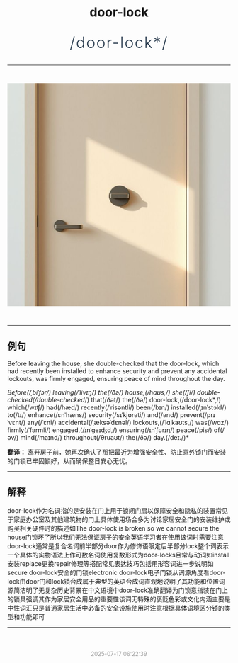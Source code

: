 <div align="center">

# door-lock

<div style="margin: 30px 0;">
<h1 style="font-size: 2.5em; font-weight: 300; letter-spacing: 2px; margin: 0; color: #2c3e50;">
/door-lock*/
</h1>
</div>

</div>

---

<div align="center" style="margin: 40px 0;">

![door-lock](images/door-lock.png)

</div>

---

## 例句

Before leaving the house, she double-checked that the door-lock, which had recently been installed to enhance security and prevent any accidental lockouts, was firmly engaged, ensuring peace of mind throughout the day.

*Before(/ˌbiˈfɔr/) leaving(/ˈlivɪŋ/) the(/ðə/) house,(/haʊs,/) she(/ʃi/) double-checked(/double-checked*/) that(/ðət/) the(/ðə/) door-lock,(/door-lock*,/) which(/wɪʧ/) had(/hæd/) recently(/ˈrisəntli/) been(/bɪn/) installed(/ˌɪnˈstɔld/) to(/tɪ/) enhance(/ɛnˈhæns/) security(/sɪˈkjʊrəti/) and(/ənd/) prevent(/prɪˈvɛnt/) any(/ˈɛni/) accidental(/ˌæksəˈdɛnəl/) lockouts,(/ˈlɑˌkaʊts,/) was(/wɑz/) firmly(/ˈfərmli/) engaged,(/ɪnˈgeɪʤd,/) ensuring(/ɪnˈʃʊrɪŋ/) peace(/pis/) of(/əv/) mind(/maɪnd/) throughout(/θruaʊt/) the(/ðə/) day.(/deɪ./)*

**翻译：** 离开房子前，她再次确认了那把最近为增强安全性、防止意外锁门而安装的门锁已牢固锁好，从而确保整日安心无忧。

---

## 解释

door-lock作为名词指的是安装在门上用于锁闭门扇以保障安全和隐私的装置常见于家庭办公室及其他建筑物的门上具体使用场合多为讨论家居安全门的安装维护或购买相关硬件时的描述如The door-lock is broken so we cannot secure the house门锁坏了所以我们无法保证房子的安全英语学习者在使用该词时需要注意door-lock通常是复合名词前半部分door作为修饰语限定后半部分lock整个词表示一个具体的实物语法上作可数名词使用复数形式为door-locks且常与动词如install安装replace更换repair修理等搭配常见表达技巧包括用形容词进一步说明如secure door-lock安全的门锁electronic door-lock电子门锁从词源角度看door-lock由door门和lock锁合成属于典型的英语合成词直观地说明了其功能和位置词源简洁明了无复杂历史背景在中文语境中door-lock准确翻译为门锁意指装在门上的锁具强调其作为家居安全用品的重要性该词无特殊的褒贬色彩或文化内涵主要是中性词汇只是普通家居生活中必备的安全设施使用时注意根据具体语境区分锁的类型和功能即可


---

<div align="center" style="margin-top: 50px;">
<small style="color: #999; font-size: 0.9em;">2025-07-17 06:22:39</small>
</div>
